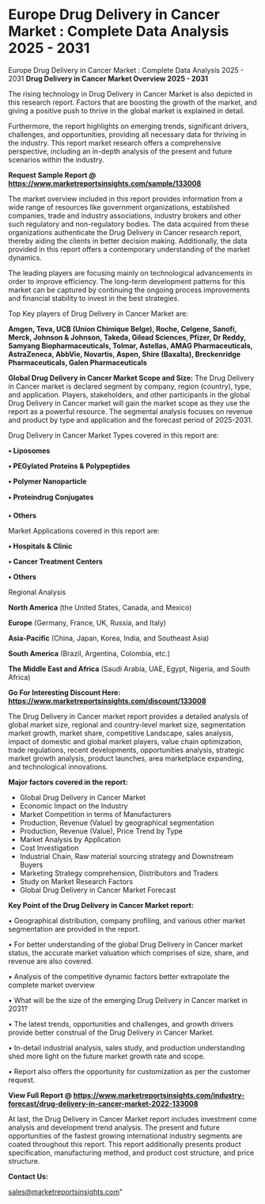 # Europe Drug Delivery in Cancer Market : Complete Data Analysis 2025 - 2031
 Europe Drug Delivery in Cancer Market : Complete Data Analysis 2025 - 2031
<Strong> Drug Delivery in Cancer Market Overview 2025 - 2031</strong>

The rising technology in Drug Delivery in Cancer Market is also depicted in this research report. Factors that are boosting the growth of the market, and giving a positive push to thrive in the global market is explained in detail.

Furthermore, the report highlights on emerging trends, significant drivers, challenges, and opportunities, providing all necessary data for thriving in the industry. This report market research offers a comprehensive perspective, including an in-depth analysis of the present and future scenarios within the industry.

<strong>Request Sample Report @ <a href=https://www.marketreportsinsights.com/sample/133008>https://www.marketreportsinsights.com/sample/133008</a></strong>

The market overview included in this report provides information from a wide range of resources like government organizations, established companies, trade and industry associations, industry brokers and other such regulatory and non-regulatory bodies. The data acquired from these organizations authenticate the Drug Delivery in Cancer research report, thereby aiding the clients in better decision making. Additionally, the data provided in this report offers a contemporary understanding of the market dynamics.

The leading players are focusing mainly on technological advancements in order to improve efficiency. The long-term development patterns for this market can be captured by continuing the ongoing process improvements and financial stability to invest in the best strategies.

Top Key players of Drug Delivery in Cancer Market are:

<strong>Amgen, Teva, UCB (Union Chimique Belge), Roche, Celgene, Sanofi, Merck, Johnson & Johnson, Takeda, Gilead Sciences, Pfizer, Dr Reddy, Samyang Biopharmaceuticals, Tolmar, Astellas, AMAG Pharmaceuticals, AstraZeneca, AbbVie, Novartis, Aspen, Shire (Baxalta), Breckenridge Pharmaceuticals, Galen Pharmaceuticals</strong>

<strong><b>Global Drug Delivery in Cancer Market Scope and Size:</b></strong>
The Drug Delivery in Cancer market is declared segment by company, region (country), type, and application. Players, stakeholders, and other participants in the global Drug Delivery in Cancer market will gain the market scope as they use the report as a powerful resource. The segmental analysis focuses on revenue and product by type and application and the forecast period of 2025-2031.

Drug Delivery in Cancer Market Types covered in this report are:

<strong>• Liposomes

• PEGylated Proteins & Polypeptides

• Polymer Nanoparticle

• Proteindrug Conjugates

• Others</strong>

Market Applications covered in this report are:

<strong>• Hospitals & Clinic

• Cancer Treatment Centers

• Others</strong> 

Regional Analysis

<strong>North America</strong> (the United States, Canada, and Mexico)

<strong>Europe</strong> (Germany, France, UK, Russia, and Italy)

<strong>Asia-Pacific</strong> (China, Japan, Korea, India, and Southeast Asia)

<strong>South America</strong> (Brazil, Argentina, Colombia, etc.)

<strong>The Middle East and Africa</strong> (Saudi Arabia, UAE, Egypt, Nigeria, and South Africa)

<strong>Go For Interesting Discount Here: <a href=https://www.marketreportsinsights.com/discount/133008>https://www.marketreportsinsights.com/discount/133008</a></strong>

The Drug Delivery in Cancer market report provides a detailed analysis of global market size, regional and country-level market size, segmentation market growth, market share, competitive Landscape, sales analysis, impact of domestic and global market players, value chain optimization, trade regulations, recent developments, opportunities analysis, strategic market growth analysis, product launches, area marketplace expanding, and technological innovations.

<strong><b>Major factors covered in the report:</b></strong>
<ul>
  <li>Global Drug Delivery in Cancer Market </li>
  <li>Economic Impact on the Industry</li>
  <li>Market Competition in terms of Manufacturers</li>
  <li>Production, Revenue (Value) by geographical segmentation</li>
  <li>Production, Revenue (Value), Price Trend by Type</li>
  <li>Market Analysis by Application</li>
  <li>Cost Investigation</li>
  <li>Industrial Chain, Raw material sourcing strategy and Downstream Buyers</li>
  <li>Marketing Strategy comprehension, Distributors and Traders</li>
  <li>Study on Market Research Factors</li>
  <li>Global Drug Delivery in Cancer Market Forecast</li>
</ul>

<strong><b>Key Point of the Drug Delivery in Cancer Market report:</b></strong>

• Geographical distribution, company profiling, and various other market segmentation are provided in the report.

• For better understanding of the global Drug Delivery in Cancer market status, the accurate market valuation which comprises of size, share, and revenue are also covered.

• Analysis of the competitive dynamic factors better extrapolate the complete market overview

• What will be the size of the emerging Drug Delivery in Cancer market in 2031?

• The latest trends, opportunities and challenges, and growth drivers provide better construal of the Drug Delivery in Cancer Market.

• In-detail industrial analysis, sales study, and production understanding shed more light on the future market growth rate and scope.

• Report also offers the opportunity for customization as per the customer request.

<strong><b>View Full Report @ <a href=https://www.marketreportsinsights.com/industry-forecast/drug-delivery-in-cancer-market-2022-133008>https://www.marketreportsinsights.com/industry-forecast/drug-delivery-in-cancer-market-2022-133008</a></b></strong>


At last, the Drug Delivery in Cancer Market report includes investment come analysis and development trend analysis. The present and future opportunities of the fastest growing international industry segments are coated throughout this report. This report additionally presents product specification, manufacturing method, and product cost structure, and price structure.

<strong>Contact Us:</strong>

sales@marketreportsinsights.com"
